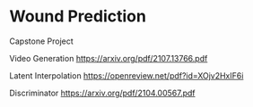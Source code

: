 # Wound Prediction
Capstone Project


Video Generation
https://arxiv.org/pdf/2107.13766.pdf

Latent Interpolation
https://openreview.net/pdf?id=XOjv2HxIF6i

Discriminator
https://arxiv.org/pdf/2104.00567.pdf
